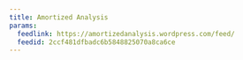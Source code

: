 ```yaml
---
title: Amortized Analysis
params:
  feedlink: https://amortizedanalysis.wordpress.com/feed/
  feedid: 2ccf481dfbadc6b5848825070a8ca6ce
---
```

